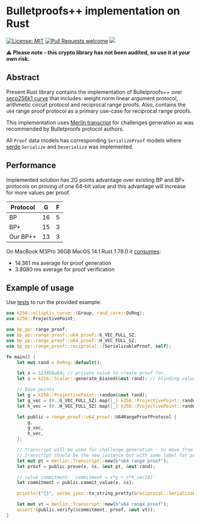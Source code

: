 # Bulletproofs++ implementation on Rust

[![License: MIT](https://img.shields.io/badge/License-MIT-yellow.svg)](https://opensource.org/licenses/MIT)
[![Pull Requests welcome](https://img.shields.io/badge/PRs-welcome-ff69b4.svg?style=flat-square)](https://github.com/distributed-lab/bp-pp/issues)
<a href="https://github.com/distributed-lab/bp-pp">
<img src="https://img.shields.io/github/stars/distributed-lab/bp-pp?style=social"/>
</a>

⚠️ __Please note - this crypto library has not been audited, so use it at your own risk.__

## Abstract

Present Rust library contains the implementation of Bulletproofs++
over [secp256k1 curve](https://docs.rs/k256/latest/k256/) that includes: weight norm linear argument protocol,
arithmetic circuit protocol and reciprocal range proofs. Also, contains the `u64` range proof protocol as a primary
use-case for reciprocal range proofs.

This implementation uses [Merlin transcript](https://doc.dalek.rs/merlin/index.html) for challenges generation as was
recommended by Bulletproofs protocol authors.

All `Proof` data models has corresponding `SerializeProof` models where [serde](https://serde.rs/) `Serialize`
and `Deserialize` was implemented.

## Performance

Implemented solution has 2G points advantage over existing BP and BP+ protocols on proving of one 64-bit value and this
advantage will increase for more values per proof.

| Protocol | G  | F |
|----------|----|---|
| BP       | 16 | 5 |
| BP+      | 15 | 3 |
| Our BP++ | 13 | 3 |

On MacBook M3Pro 36GB MacOS 14.1 Rust 1.78.0 it [consumes](./macbook-m3-pro-36GB-bench-result.txt):
- 14.361 ms average for proof generation
- 3.8080 ms average for proof verification

## Example of usage

Use [tests](./src/tests.rs) to run the provided example:

```rust
use k256::elliptic_curve::{Group, rand_core::OsRng};
use k256::ProjectivePoint;

use bp_pp::range_proof;
use bp_pp::range_proof::u64_proof::G_VEC_FULL_SZ;
use bp_pp::range_proof::u64_proof::H_VEC_FULL_SZ;
use bp_pp::range_proof::reciprocal::{SerializableProof, self};

fn main() {
    let mut rand = OsRng::default();

    let x = 123456u64; // private value to create proof for.
    let s = k256::Scalar::generate_biased(&mut rand); // blinding value

    // Base points
    let g = k256::ProjectivePoint::random(&mut rand);
    let g_vec = (0..G_VEC_FULL_SZ).map(|_| k256::ProjectivePoint::random(&mut rand)).collect::<Vec<ProjectivePoint>>();
    let h_vec = (0..H_VEC_FULL_SZ).map(|_| k256::ProjectivePoint::random(&mut rand)).collect::<Vec<ProjectivePoint>>();

    let public = range_proof::u64_proof::U64RangeProofProtocol {
        g,
        g_vec,
        h_vec,
    };

    // transcript will be used for challenge generation - to move from interactive to non-interactive protocol.
    // transcript should be the new instance but with same label for prover and verifier. 
    let mut pt = merlin::Transcript::new(b"u64 range proof");
    let proof = public.prove(x, &s, &mut pt, &mut rand);

    // value commitment: `commitment = x*g + s*h_vec[0]`
    let commitment = public.commit_value(x, &s);

    println!("{}", serde_json::to_string_pretty(&reciprocal::SerializableProof::from(&proof)).unwrap());

    let mut vt = merlin::Transcript::new(b"u64 range proof");
    assert!(public.verify(&commitment, proof, &mut vt));
}
```